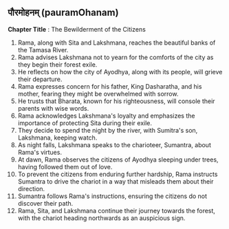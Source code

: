 ## पौरमोहनम् (pauramOhanam)

**Chapter Title** : The Bewilderment of the Citizens

1. Rama, along with Sita and Lakshmana, reaches the beautiful banks of the Tamasa River.
2. Rama advises Lakshmana not to yearn for the comforts of the city as they begin their forest exile.
3. He reflects on how the city of Ayodhya, along with its people, will grieve their departure.
4. Rama expresses concern for his father, King Dasharatha, and his mother, fearing they might be overwhelmed with sorrow.
5. He trusts that Bharata, known for his righteousness, will console their parents with wise words.
6. Rama acknowledges Lakshmana's loyalty and emphasizes the importance of protecting Sita during their exile.
7. They decide to spend the night by the river, with Sumitra's son, Lakshmana, keeping watch.
8. As night falls, Lakshmana speaks to the charioteer, Sumantra, about Rama's virtues.
9. At dawn, Rama observes the citizens of Ayodhya sleeping under trees, having followed them out of love.
10. To prevent the citizens from enduring further hardship, Rama instructs Sumantra to drive the chariot in a way that misleads them about their direction.
11. Sumantra follows Rama's instructions, ensuring the citizens do not discover their path.
12. Rama, Sita, and Lakshmana continue their journey towards the forest, with the chariot heading northwards as an auspicious sign.
